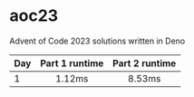 # aoc23
Advent of Code 2023 solutions written in Deno

| Day | Part 1 runtime | Part 2 runtime |
|-----|:-------------:|:-------------:|
|1|1.12ms|8.53ms|
